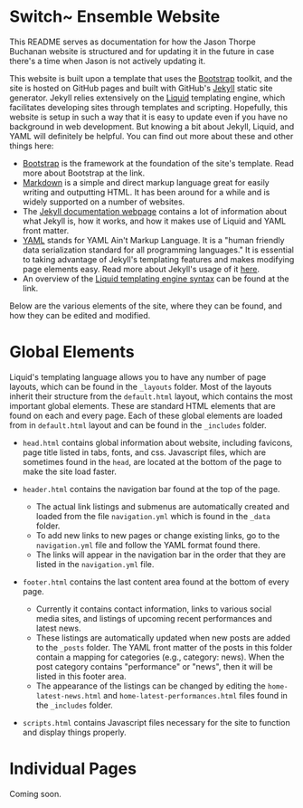 # Switch~ Ensemble Website

This README serves as documentation for how the Jason Thorpe Buchanan website is structured and for updating it in the future in case there's a time when Jason is not actively updating it.

This website is built upon a template that uses the [Bootstrap][BS4 website] toolkit, and the site is hosted on GitHub pages and built with GitHub's [Jekyll][Jekyll website] static site generator. Jekyll relies extensively on the [Liquid][Liquid Github] templating engine, which facilitates developing sites through templates and scripting. Hopefully, this website is setup in such a way that it is easy to update even if you have no background in web development. But knowing a bit about Jekyll, Liquid, and YAML will definitely be helpful. You can find out more about these and other things here:

- [Bootstrap][Bootstrap documentation] is the framework at the foundation of the site's template. Read more about Bootstrap at the link.
- [Markdown][Markdown cheatsheet] is a simple and direct markup language great for easily writing and outputting HTML. It has been around for a while and is widely supported on a number of websites.
- The [Jekyll documentation webpage][Jekyll documentation] contains a lot of information about what Jekyll is, how it works, and how it makes use of Liquid and YAML front matter.
- [YAML][YAML overview] stands for YAML Ain't Markup Language. It is a "human friendly data serialization standard for all programming languages." It is essential to taking advantage of Jekyll's templating features and makes modifying page elements easy. Read more about Jekyll's usage of it [here][Jekyll front matter].
- An overview of the [Liquid templating engine syntax][Liquid syntax] can be found at the link.

Below are the various elements of the site, where they can be found, and how they can be edited and modified.

# Global Elements

Liquid's templating language allows you to have any number of page layouts, which can be found in the `_layouts` folder. Most of the layouts inherit their structure from the `default.html` layout, which contains the most important global elements. These are standard HTML elements that are found on each and every page. Each of these global elements are loaded from in `default.html` layout and can be found in the `_includes` folder.

- `head.html` contains global information about website, including favicons, page title listed in tabs, fonts, and css. Javascript files, which are sometimes found in the `head`, are located at the bottom of the page to make the site load faster.
- `header.html` contains the navigation bar found at the top of the page.

  - The actual link listings and submenus are automatically created and loaded from the file `navigation.yml` which is found in the `_data` folder.
  - To add new links to new pages or change existing links, go to the `navigation.yml` file and follow the YAML format found there.
  - The links will appear in the navigation bar in the order that they are listed in the `navigation.yml` file.

- `footer.html` contains the last content area found at the bottom of every page.

  - Currently it contains contact information, links to various social media sites, and listings of upcoming recent performances and latest news.
  - These listings are automatically updated when new posts are added to the `_posts` folder. The YAML front matter of the posts in this folder contain a mapping for categories (e.g., category: news). When the post category contains "performance" or "news", then it will be listed in this footer area.
  - The appearance of the listings can be changed by editing the `home-latest-news.html` and `home-latest-performances.html` files found in the `_includes` folder.

- `scripts.html` contains Javascript files necessary for the site to function and display things properly.

# Individual Pages

Coming soon.

[BS4 website]: https://getbootstrap.com/
[Bootstrap documentation]: https://getbootstrap.com/docs/4.0/getting-started/introduction/
[Markdown cheatsheet]: https://github.com/adam-p/markdown-here/wiki/Markdown-Cheatsheet
[Jekyll website]: https://jekyllrb.com/
[Jekyll documentation]: https://jekyllrb.com/docs/home/
[Jekyll front matter]: https://jekyllrb.com/docs/frontmatter/
[Liquid Github]: https://github.com/Shopify/liquid
[Liquid syntax]: https://shopify.github.io/liquid/
[YAML overview]: https://learn.getgrav.org/advanced/yaml
